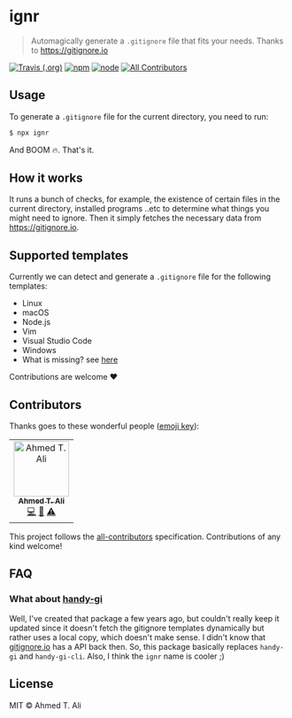# ignr

> Automagically generate a `.gitignore` file that fits your needs. Thanks to https://gitignore.io

[![Travis (.org)](https://img.shields.io/travis/z0al/ignr.svg)](https://travis-ci.org/z0al/ignr) [![npm](https://img.shields.io/npm/v/ignr.svg)](https://npm.im/ignr) [![node](https://img.shields.io/node/v/ignr.svg)](https://npm.im/ignr) [![All Contributors](https://img.shields.io/badge/all_contributors-1-orange.svg?style=flat)](#contributors)

## Usage

To generate a `.gitignore` file for the current directory, you need to run:

```sh
$ npx ignr
```

And BOOM 🔥. That's it.

## How it works

It runs a bunch of checks, for example, the existence of certain files in the current directory, installed programs ..etc to determine what things you might need to ignore. Then it simply fetches the necessary data from https://gitignore.io.

## Supported templates

Currently we can detect and generate a `.gitignore` file for the following templates:

- Linux
- macOS
- Node.js
- Vim
- Visual Studio Code
- Windows
- What is missing? see [here](https://github.com/dvcs/gitignore/tree/master/templates)

Contributions are welcome ❤️

## Contributors

Thanks goes to these wonderful people ([emoji key](https://allcontributors.org/docs/en/emoji-key)):

<!-- ALL-CONTRIBUTORS-LIST:START - Do not remove or modify this section -->
<!-- prettier-ignore -->
<table><tr><td align="center"><a href="https://ahmed.sd"><img src="https://avatars1.githubusercontent.com/u/12673605?v=4" width="100px;" alt="Ahmed T. Ali"/><br /><sub><b>Ahmed T. Ali</b></sub></a><br /><a href="https://github.com/z0al/ignr/commits?author=z0al" title="Code">💻</a> <a href="#maintenance-z0al" title="Maintenance">🚧</a> <a href="https://github.com/z0al/ignr/commits?author=z0al" title="Tests">⚠️</a></td></tr></table>

<!-- ALL-CONTRIBUTORS-LIST:END -->

This project follows the [all-contributors](https://github.com/all-contributors/all-contributors) specification. Contributions of any kind welcome!

## FAQ

### What about [handy-gi](npm.im/handy-gi)

Well, I've created that package a few years ago, but couldn't really keep it updated since it doesn't fetch the gitignore templates dynamically but rather uses a local copy, which doesn't make sense. I didn't know that [gitignore.io](https://gitignore.io) has a API back then. So, this package basically replaces `handy-gi` and `handy-gi-cli`. Also, I think the `ignr` name is cooler ;)

## License

MIT © Ahmed T. Ali
